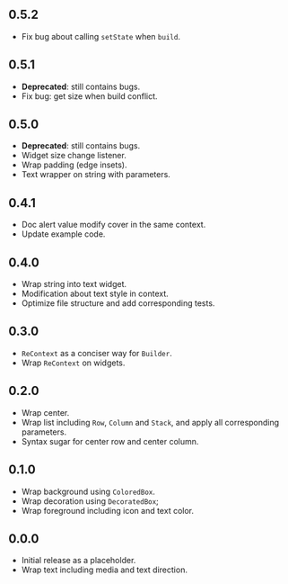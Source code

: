 ## 0.5.2

- Fix bug about calling `setState` when `build`.

## 0.5.1

- **Deprecated**: still contains bugs.
- Fix bug: get size when build conflict.

## 0.5.0

- **Deprecated**: still contains bugs.
- Widget size change listener.
- Wrap padding (edge insets).
- Text wrapper on string with parameters.

## 0.4.1

- Doc alert value modify cover in the same context.
- Update example code.

## 0.4.0

- Wrap string into text widget.
- Modification about text style in context.
- Optimize file structure and add corresponding tests.

## 0.3.0

- `ReContext` as a conciser way for `Builder`.
- Wrap `ReContext` on widgets.

## 0.2.0

- Wrap center.
- Wrap list including `Row`, `Column` and `Stack`,
  and apply all corresponding parameters.
- Syntax sugar for center row and center column.

## 0.1.0

- Wrap background using `ColoredBox`.
- Wrap decoration using `DecoratedBox`;
- Wrap foreground including icon and text color.

## 0.0.0

- Initial release as a placeholder.
- Wrap text including media and text direction.
